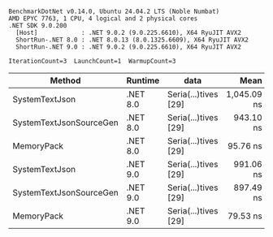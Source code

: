 ```

BenchmarkDotNet v0.14.0, Ubuntu 24.04.2 LTS (Noble Numbat)
AMD EPYC 7763, 1 CPU, 4 logical and 2 physical cores
.NET SDK 9.0.200
  [Host]            : .NET 9.0.2 (9.0.225.6610), X64 RyuJIT AVX2
  ShortRun-.NET 8.0 : .NET 8.0.13 (8.0.1325.6609), X64 RyuJIT AVX2
  ShortRun-.NET 9.0 : .NET 9.0.2 (9.0.225.6610), X64 RyuJIT AVX2

IterationCount=3  LaunchCount=1  WarmupCount=3  

```
| Method                  | Runtime  | data                 | Mean        | Error      | StdDev    | Min         | Max         | Gen0   | Allocated |
|------------------------ |--------- |--------------------- |------------:|-----------:|----------:|------------:|------------:|-------:|----------:|
| SystemTextJson          | .NET 8.0 | Seria(...)tives [29] | 1,045.09 ns |  25.884 ns |  1.419 ns | 1,043.94 ns | 1,046.67 ns | 0.0267 |     464 B |
| SystemTextJsonSourceGen | .NET 8.0 | Seria(...)tives [29] |   943.10 ns |  70.215 ns |  3.849 ns |   939.81 ns |   947.34 ns | 0.0334 |     568 B |
| MemoryPack              | .NET 8.0 | Seria(...)tives [29] |    95.76 ns |   4.774 ns |  0.262 ns |    95.54 ns |    96.05 ns | 0.0072 |     120 B |
| SystemTextJson          | .NET 9.0 | Seria(...)tives [29] |   991.06 ns |  80.602 ns |  4.418 ns |   986.41 ns |   995.20 ns | 0.0267 |     464 B |
| SystemTextJsonSourceGen | .NET 9.0 | Seria(...)tives [29] |   897.49 ns | 197.876 ns | 10.846 ns |   890.83 ns |   910.01 ns | 0.0334 |     568 B |
| MemoryPack              | .NET 9.0 | Seria(...)tives [29] |    79.53 ns |   2.993 ns |  0.164 ns |    79.35 ns |    79.67 ns | 0.0072 |     120 B |
